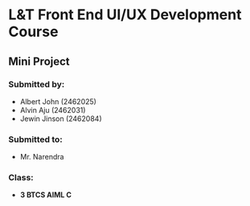 # L&T Front End UI/UX Development Course
## Mini Project

### Submitted by: 
- Albert John (2462025)
- Alvin Aju (2462031)
- Jewin Jinson (2462084)

### Submitted to:
- Mr. Narendra
  
### Class:
- <b>3 BTCS AIML C</b>

